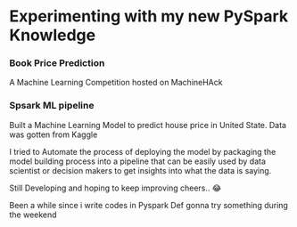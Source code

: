 # Experimenting with my new PySpark Knowledge
### Book Price Prediction
A Machine Learning Competition hosted on MachineHAck

### Spsark ML pipeline
Built a Machine Learning Model to predict house price in United State. Data was gotten from Kaggle

I tried to Automate the process of deploying the model by packaging the model building process into a pipeline that can be easily used by data scientist or decision makers to get insights into what the data is saying.

Still Developing and hoping to keep improving cheers.. :joy:

Been a while since i write codes in Pyspark Def gonna try something during the weekend 
